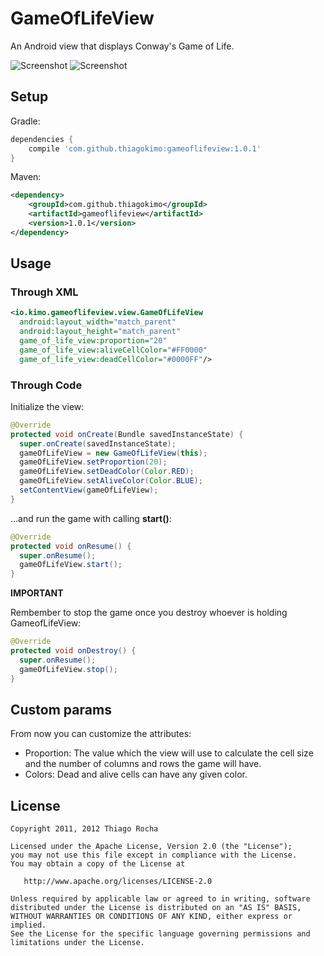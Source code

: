 # GameOfLifeView
An Android view that displays Conway's Game of Life.

![Screenshot](https://raw.githubusercontent.com/thiagokimo/GameOfLifeView/master/images/default.jpg)
![Screenshot](https://raw.githubusercontent.com/thiagokimo/GameOfLifeView/master/images/custom.jpg)

## Setup
Gradle:

``` groovy
dependencies {
    compile 'com.github.thiagokimo:gameoflifeview:1.0.1'
}
```

Maven:

``` xml
<dependency>
    <groupId>com.github.thiagokimo</groupId>
    <artifactId>gameoflifeview</artifactId>
    <version>1.0.1</version>
</dependency>
```

## Usage

### Through XML

``` xml
<io.kimo.gameoflifeview.view.GameOfLifeView
  android:layout_width="match_parent"
  android:layout_height="match_parent"
  game_of_life_view:proportion="20"
  game_of_life_view:aliveCellColor="#FF0000"
  game_of_life_view:deadCellColor="#0000FF"/>
```

### Through Code

Initialize the view:

``` java
@Override 
protected void onCreate(Bundle savedInstanceState) {
  super.onCreate(savedInstanceState);
  gameOfLifeView = new GameOfLifeView(this);
  gameOfLifeView.setProportion(20);
  gameOfLifeView.setDeadColor(Color.RED);
  gameOfLifeView.setAliveColor(Color.BLUE);
  setContentView(gameOfLifeView);
}
```

...and run the game with calling **start()**:

``` java
@Override
protected void onResume() {
  super.onResume();
  gameOfLifeView.start();
}
```

**IMPORTANT**

Rembember to stop the game once you destroy whoever is holding GameofLifeView:

``` java
@Override
protected void onDestroy() {
  super.onResume();
  gameOfLifeView.stop();
}
```

## Custom params

From now you can customize the attributes:

- Proportion: The value which the view will use to calculate the cell size and the number of columns and rows the game will have.
- Colors: Dead and alive cells can have any given color.

## License

    Copyright 2011, 2012 Thiago Rocha

    Licensed under the Apache License, Version 2.0 (the "License");
    you may not use this file except in compliance with the License.
    You may obtain a copy of the License at

       http://www.apache.org/licenses/LICENSE-2.0

    Unless required by applicable law or agreed to in writing, software
    distributed under the License is distributed on an "AS IS" BASIS,
    WITHOUT WARRANTIES OR CONDITIONS OF ANY KIND, either express or implied.
    See the License for the specific language governing permissions and
    limitations under the License.
